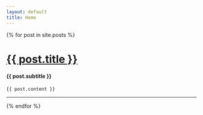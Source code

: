 ```yaml
---
layout: default
title: Home
---
```


<div class="posts">
  {% for post in site.posts %}
  <div class="post">
    <a name="{{ post.title | downcase | url_encode }}"><h1 class="post-title">
      <a href="{{ site.baseurl }}{{ post.url }}">
        {{ post.title }}
      </a>
    </h1>
    <h4> {{ post.subtitle }} </h4>

    {{ post.content }}

  </a>
  <hr class="lighter"/>

  {% endfor %}
</div>
